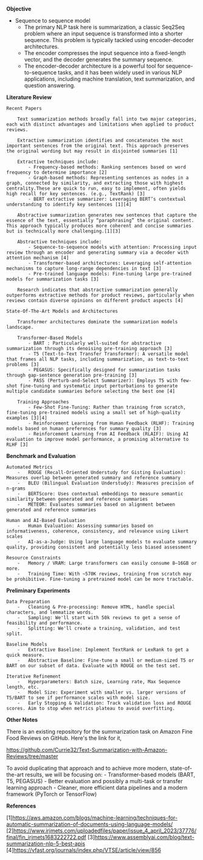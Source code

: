 **Objective**

- Sequence to sequence model
    - The primary NLP task here is summarization, a classic Seq2Seq problem where an input sequence is transformed into a shorter sequence. This problem is typically tackled using encoder-decoder architectures.
    - The encoder compresses the input sequence into a fixed-length vector, and the decoder generates the summary sequence.
    - The encoder-decoder architecture is a powerful tool for sequence-to-sequence tasks, and it has been widely used in various NLP applications, including machine translation, text summarization, and question answering.

**Literature Review**

    Recent Papers

        Text summarization methods broadly fall into two major categories, each with distinct advantages and limitations when applied to product reviews.

        Extractive summarization identifies and concatenates the most important sentences from the original text. This approach preserves the original wording but may result in disjointed summaries [1]

        Extractive techniques include:
            - Frequency-based methods: Ranking sentences based on word frequency to determine importance [2]
            - Graph-based methods: Representing sentences as nodes in a graph, connected by similarity, and extracting those with highest centrality.These are quick to run, easy to implement, often yields high recall for key sentences. (e.g., TextRank) [3]
            - BERT extractive summarizer: Leveraging BERT’s contextual understanding to identify key sentences [1][4]

        Abstractive summarization generates new sentences that capture the essence of the text, essentially “paraphrasing” the original content. This approach typically produces more coherent and concise summaries but is technically more challenging.[1][3]

        Abstractive techniques include:
            - Sequence-to-sequence models with attention: Processing input review through an encoder and generating summary via a decoder with attention mechanism [4]
            - Transformer-based architectures: Leveraging self-attention mechanisms to capture long-range dependencies in text [3]
            - Pre-trained language models: Fine-tuning large pre-trained models for summarization tasks [3]

        Research indicates that abstractive summarization generally outperforms extractive methods for product reviews, particularly when reviews contain diverse opinions on different product aspects [4]
    
    State-Of-The-Art Models and Architectures

        Transformer architectures dominate the summarization models landscape.

        Transformer-Based Models
            - BART : Particularly well-suited for abstractive summarization through its denoising pre-training approach [3]
            - T5 (Text-to-Text Transfer Transformer): A versatile model that frames all NLP tasks, including summarization, as text-to-text problems [3]
            - PEGASUS: Specifically designed for summarization tasks through gap-sentence generation pre-training [3]
	        - PASS (Perturb-and-Select Summarizer): Employs T5 with few-shot fine-tuning and systematic input perturbations to generate multiple candidate summaries before selecting the best one [4]
        
        Training Approaches
            - Few-Shot Fine-Tuning: Rather than training from scratch, fine-tuning pre-trained models using a small set of high-quality examples [3][4]
            - Reinforcement Learning from Human Feedback (RLHF): Training models based on human preferences for summary quality [3]
            - Reinforcement Learning from AI Feedback (RLAIF): Using AI evaluation to improve model performance, a promising alternative to RLHF [3]
    
**Benchmark and Evaluation**

    Automated Metrics
        -   ROUGE (Recall-Oriented Understudy for Gisting Evaluation): Measures overlap between generated summary and reference summary
        -   BLEU (Bilingual Evaluation Understudy): Measures precision of n-grams
        -   BERTScore: Uses contextual embeddings to measure semantic similarity between generated and reference summaries
        -   METEOR: Evaluates summaries based on alignment between generated and reference summaries

    Human and AI-Based Evaluation
        -   Human Evaluation: Assessing summaries based on informativeness, coherence, consistency, and relevance using Likert scales
        -   AI-as-a-Judge: Using large language models to evaluate summary quality, providing consistent and potentially less biased assessment
    
    Resource Constraints
        -	Memory / VRAM: Large transformers can easily consume 8–16GB or more.
        -	Training Time: With ~570K reviews, training from scratch may be prohibitive. Fine-tuning a pretrained model can be more tractable.

**Preliminary Experiments**

    Data Preparation
        -	Cleaning & Pre-processing: Remove HTML, handle special characters, and lemmatize words.
        -   Sampling: We'll start with 50k reviews to get a sense of feasibility and performance.
        -   Splitting: We'll create a training, validation, and test split.

    Baseline Models
	    -	Extractive Baseline: Implement TextRank or LexRank to get a quick measure.
	    -	Abstractive Baseline: Fine-tune a small or medium-sized T5 or BART on our subset of data. Evaluate with ROUGE on the test set.

    Iterative Refinement
	    -	Hyperparameters: Batch size, Learning rate, Max Sequence length, etc.
	    -	Model Size: Experiment with smaller vs. larger versions of T5/BART to see if performance scales with model size.
	    -	Early Stopping & Validation: Track validation loss and ROUGE scores. Aim to stop when metrics plateau to avoid overfitting.

**Other Notes**

There is an existing repository for the summarization task on Amazon Fine Food Reviews on GitHub. Here's the link for it,

https://github.com/Currie32/Text-Summarization-with-Amazon-Reviews/tree/master

To avoid duplicating that approach and to achieve more modern, state-of-the-art results, we will be focusing on:
    -   Transformer-based models (BART, T5, PEGASUS)
    -   Better evaluation and possibly a multi-task or transfer learning approach
    -   Cleaner, more efficient data pipelines and a modern framework (PyTorch or TensorFlow)

**References**

[1]https://aws.amazon.com/blogs/machine-learning/techniques-for-automatic-summarization-of-documents-using-language-models/
[2]https://www.irjmets.com/uploadedfiles/paper/issue_4_april_2023/37776/final/fin_irjmets1683222722.pdf
[3]https://www.assemblyai.com/blog/text-summarization-nlp-5-best-apis
[4]https://vfast.org/journals/index.php/VTSE/article/view/856
